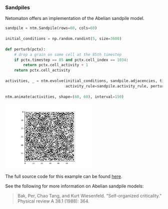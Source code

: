 ### Sandpiles

Netomaton offers an implementation of the Abelian sandpile model.

```python
sandpile = ntm.Sandpile(rows=60, cols=60)

initial_conditions = np.random.randint(5, size=3600)

def perturb(pctx):
    # drop a grain on some cell at the 85th timestep
    if pctx.timestep == 85 and pctx.cell_index == 1034:
        return pctx.cell_activity + 1
    return pctx.cell_activity

activities, _ = ntm.evolve(initial_conditions, sandpile.adjacencies, timesteps=110,
                           activity_rule=sandpile.activity_rule, perturbation=perturb)

ntm.animate(activities, shape=(60, 60), interval=150)
```

<img src="../../resources/sandpile.gif" width="55%"/>

The full source code for this example can be found [here](sandpile_demo.py).

See the following for more information on Abelian sandpile models:

> Bak, Per, Chao Tang, and Kurt Wiesenfeld. "Self-organized criticality." Physical review A 38.1 (1988): 364.